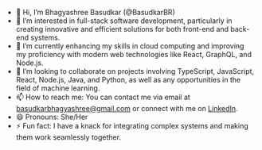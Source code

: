 <!---
- 👋 Hi, I’m Bhagyashree Basudkar (@BasudkarBR)
- 👀 I’m interested in ...
- 🌱 I’m currently learning ...
- 💞️ I’m looking to collaborate on ...
- 📫 How to reach me ...
- 😄 Pronouns: ...
- ⚡ Fun fact: ...

BasudkarBR/BasudkarBR is a ✨ special ✨ repository because its `README.md` (this file) appears on your GitHub profile.
You can click the Preview link to take a look at your changes.
--->

- 👋 Hi, I’m Bhagyashree Basudkar (@BasudkarBR)
- 👀 I’m interested in full-stack software development, particularly in creating innovative and efficient solutions for both front-end and back-end systems.
- 🌱 I’m currently enhancing my skills in cloud computing and improving my proficiency with modern web technologies like React, GraphQL, and Node.js.
- 💞️ I’m looking to collaborate on projects involving TypeScript, JavaScript, React, Node.js, Java, and Python, as well as any opportunities in the field of machine learning.
- 📫 How to reach me: You can contact me via email at basudkarbhagyashree@gmail.com or connect with me on [LinkedIn](https://www.linkedin.com/in/bhagyashree-basudkar/).
- 😄 Pronouns: She/Her
- ⚡ Fun fact: I have a knack for integrating complex systems and making them work seamlessly together.
